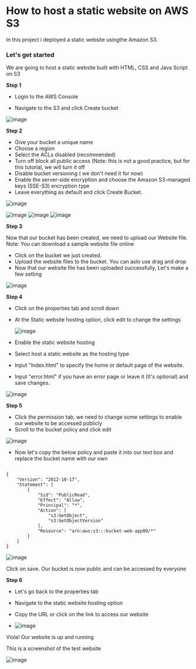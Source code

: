 
# How to host a  static website on AWS S3

In this project i deployed a static website usingthe Amazon S3.
### **Let's get started**
We are going to host a static website built with HTML, CSS and Java Script on S3 

**Step 1** 

- Login to the AWS Console

- Navigate to the S3 and click Create bucket

![image](https://github.com/helloAirX/Static-Website-on-Amazon-S3/assets/113798625/81280857-bf67-42ca-b98c-182139607f06)


**Step 2** 

- Give your bucket a unique name
- Choose a region
- Select the ACLs disabled (recommended)
- Turn off block all public access (Note: this is not a good practice, but for this tutorial, we will turn it off
- Disable bucket versioning ( we don't need it for now)
- Enable the server-side encryption and choose the Amazon S3-managed keys (SSE-S3) encryption type
- Leave everything as default and click Create Bucket.
  
![image](https://github.com/helloAirX/Static-Website-on-Amazon-S3/assets/113798625/959e0785-7004-4e6b-9a70-142d4c03a588)

![image](https://github.com/helloAirX/Static-Website-on-Amazon-S3/assets/113798625/e547dc12-e56e-4f54-9339-4289b61a23af)
![image](https://github.com/helloAirX/Static-Website-on-Amazon-S3/assets/113798625/47889c15-c26a-4560-a7f2-922b1748ac4a)
![image](https://github.com/helloAirX/Static-Website-on-Amazon-S3/assets/113798625/571cf2a9-14d7-4800-8f09-ce78e9606401)


**Step 3**

Now that our bucket has been created, we need to upload our Website file. 
Note: You can download a sample website file online
- Click on the bucket we just created.
- Upload the website files to the bucket. You can aslo use drag and drop
- Now that our website file has been uploaded successfully, Let's make a few setting

![image](https://github.com/helloAirX/Static-Website-on-Amazon-S3/assets/113798625/41655229-3488-43d2-afae-8bc19a7bfa31)


**Step 4** 

- Click on the properties tab and scroll down
- At the Static website hosting option, click edit to change the settings
  
  ![image](https://github.com/helloAirX/Static-Website-on-Amazon-S3/assets/113798625/70c743a7-a205-4290-b5f8-ee2934f45ba1)
  
- Enable the static website hosting
- Select host a static website as the hosting type
- Input "Index.html" to specify the home or default page of the website.
- Input "error.html" if you have an error page or leave it (It's optional) and save changes.

![image](https://github.com/helloAirX/Static-Website-on-Amazon-S3/assets/113798625/b4559404-edd9-412c-86f5-075cd438fd17)


**Step 5** 
- Click the permission tab, we need to change some settings to enable our website to be accessed publicly
- Scroll to the bucket policy and click edit

 ![image](https://github.com/helloAirX/Static-Website-on-Amazon-S3/assets/113798625/a0b8e2f8-651b-457a-ba63-12b674361fda)

- Now let's copy the below policy and paste it into our text box and replace the bucket name with our own

```

{
    "Version": "2012-10-17",
    "Statement": [
        {
            "Sid": "PublicRead",
            "Effect": "Allow",
            "Principal": "*",
            "Action": [
                "s3:GetObject",
                "s3:GetObjectVersion"
            ],
            "Resource": "arn:aws:s3:::bucket-web-app00/*"
        }
    ]
}

```
![image](https://github.com/helloAirX/Static-Website-on-Amazon-S3/assets/113798625/2017dccc-0661-472c-9194-54bc4b8d1935)

Click on save. Our bucket is now public and can be accessed by everyone

**Step 6**

- Let's go back to the properties tab

- Navigate to the static website hosting option

- Copy the URL or click on the link to access our website

- ![image](https://github.com/helloAirX/Static-Website-on-Amazon-S3/assets/113798625/4de97232-57f3-42b8-8c3f-56f71106cb3e)

Viola! Our website is up and running


This is a screenshot of the test website 

![image](https://github.com/helloAirX/Static-Website-on-Amazon-S3/assets/113798625/0b9263e5-84be-4e67-a927-213b24f88909)


